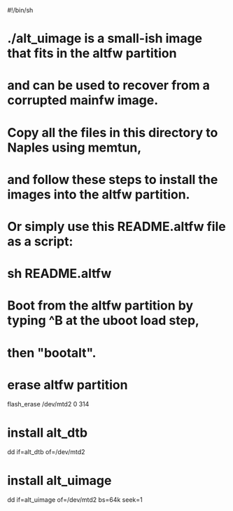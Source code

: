 #!/bin/sh
#
# ./alt_uimage is a small-ish image that fits in the altfw partition
# and can be used to recover from a corrupted mainfw image.
# Copy all the files in this directory to Naples using memtun,
# and follow these steps to install the images into the altfw partition.
# Or simply use this README.altfw file as a script:
#     sh README.altfw
#
# Boot from the altfw partition by typing ^B at the uboot load step,
# then "bootalt".

# erase altfw partition
flash_erase /dev/mtd2 0 314

# install alt_dtb
dd if=alt_dtb of=/dev/mtd2

# install alt_uimage
dd if=alt_uimage of=/dev/mtd2 bs=64k seek=1
